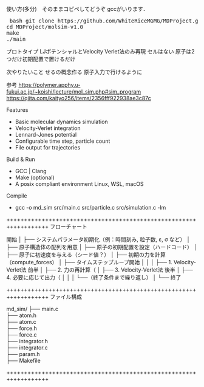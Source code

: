 使い方(多分)　そのままコピペしてどうぞ
gccがいります．


<pre> bash git clone https://github.com/WhiteRiceMGMG/MDProject.git
cd MDProject/molsim-v1.0
make 
./main </pre>





プロトタイプ
LJポテンシャルとVelocity Verlet法のみ再現
セルはない
原子は2つだけ初期配置で置けるだけ

次やりたいこと
せるの概念作る
原子入力で行けるように



参考
https://polymer.apphy.u-fukui.ac.jp/~koishi/lecture/mol_sim.php#sim_program
https://qiita.com/kaityo256/items/2356fff922938ae3c87c







Features
 - Basic molecular dynamics simulation
 - Velocity-Verlet integration
 - Lennard-Jones potential
 - Configurable time step, particle count
 - File output for trajectories 

Build & Run
 - GCC | Clang
 - Make (optional)
 - A posix compliant environment Linux, WSL, macOS

Compile
 - gcc -o md_sim src/main.c src/particle.c src/simulation.c -lm
 

 ++++++++++++++++++++++++++++++++++++++++++++++++++++++++++++++++++
 フローチャート

開始
│
├── システムパラメータ初期化（例：時間刻み, 粒子数, ε, σ など）
│
├── 原子構造体の配列を用意
│
├── 原子の初期配置を設定（ハードコード）
│
├── 原子に初速度を与える（シード値？）
│
├── 初期の力を計算（compute_forces）
│
├── タイムステップループ開始
│   │
│   ├── 1. Velocity-Verlet法 前半
│   ├── 2. 力の再計算（
│   ├── 3. Velocity-Verlet法 後半
│   ├── 4. 必要に応じて出力（
│   │
│   └──（終了条件まで繰り返し）
│
└── 終了

 ++++++++++++++++++++++++++++++++++++++++++++++++++++++++++++++++++
ファイル構成

 md_sim/
├── main.c         
├── atom.h         
├── atom.c         
├── force.h        
├── force.c        
├── integrator.h   
├── integrator.c   
├── param.h        
├── Makefile       

 ++++++++++++++++++++++++++++++++++++++++++++++++++++++++++++++++++
